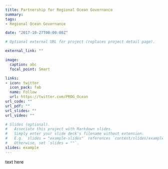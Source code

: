 ```yaml
---
title: Partnership for Regional Ocean Governance
summary: 
tags:
- Regional Ocean Governance

date: "2017-10-27T00:00:00Z"

# Optional external URL for project (replaces project detail page).

external_link: ""

image: 
  caption: abc
  focal_point: Smart

links:
- icon: twitter
  icon_pack: fab
  name: Follow
  url: https://twitter.com/PROG_Ocean
url_code: ""
url_pdf: ""
url_slides: ""
url_video: ""

# Slides (optional).
#   Associate this project with Markdown slides.
#   Simply enter your slide deck's filename without extension.
#   E.g. `slides = "example-slides"` references `content/slides/example-slides.md`.
#   Otherwise, set `slides = ""`.
slides: example
---
```


text here
